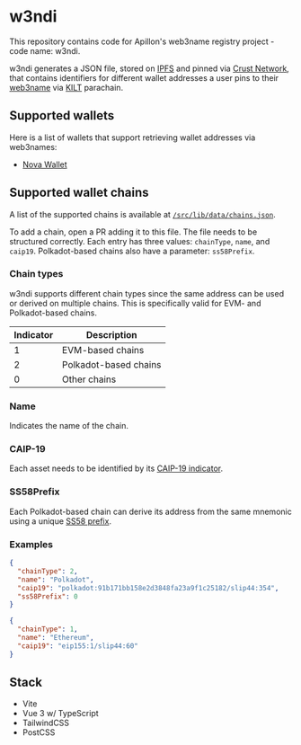# w3ndi

This repository contains code for Apillon's web3name registry project - code name: w3ndi.

w3ndi generates a JSON file, stored on [IPFS](https://ipfs.tech/) and pinned via [Crust Network](https://crust.network/), that contains identifiers for different wallet addresses a user pins to their [web3name](https://docs.kilt.io/docs/concepts/web3names/) via [KILT](https://www.kilt.io/) parachain.

## Supported wallets

Here is a list of wallets that support retrieving wallet addresses via web3names:

- [Nova Wallet](https://novawallet.io/)

## Supported wallet chains

A list of the supported chains is available at [`/src/lib/data/chains.json`](src/lib/data/chains.json).

To add a chain, open a PR adding it to this file. The file needs to be structured correctly. Each entry has three values: `chainType`, `name`, and `caip19`. Polkadot-based chains also have a parameter: `ss58Prefix`.

### Chain types

w3ndi supports different chain types since the same address can be used or derived on multiple chains. This is specifically valid for EVM- and Polkadot-based chains.

| Indicator | Description           |
| --------- | --------------------- |
| 1         | EVM-based chains      |
| 2         | Polkadot-based chains |
| 0         | Other chains          |

### Name

Indicates the name of the chain.

### CAIP-19

Each asset needs to be identified by its [CAIP-19 indicator](https://github.com/ChainAgnostic/CAIPs/blob/main/CAIPs/caip-19.md).

### SS58Prefix

Each Polkadot-based chain can derive its address from the same mnemonic using a unique [SS58 prefix](https://wiki.polkadot.network/docs/build-ss58-registry).

### Examples

```json
{
  "chainType": 2,
  "name": "Polkadot",
  "caip19": "polkadot:91b171bb158e2d3848fa23a9f1c25182/slip44:354",
  "ss58Prefix": 0
}
```

```json
{
  "chainType": 1,
  "name": "Ethereum",
  "caip19": "eip155:1/slip44:60"
}
```

## Stack

- Vite
- Vue 3 w/ TypeScript
- TailwindCSS
- PostCSS
